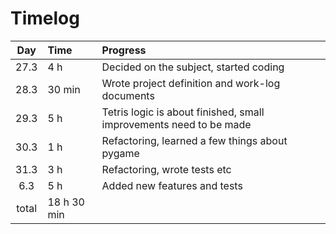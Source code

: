 # Timelog
| Day | Time | Progress |
| :----: | :----- | :----- |
| 27.3 | 4 h | Decided on the subject, started coding |
| 28.3 | 30 min | Wrote project definition and work-log documents |
| 29.3 | 5 h | Tetris logic is about finished, small improvements need to be made |
| 30.3 | 1 h | Refactoring, learned a few things about pygame |
| 31.3 | 3 h | Refactoring, wrote tests etc |
| 6.3 | 5 h | Added new features and tests |
| total | 18 h 30 min | |
